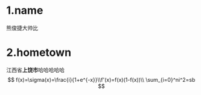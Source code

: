 # 1.name

熊俊捷大帅比

# 2.hometown

江西省**上饶市**哈哈哈哈哈
$$
f(x)=\sigma(x)=\frac{i}{1+e^{-x}}\\f'(x)=f(x)(1-f(x))\\
\sum_{i=0}^ni^2=sb
$$
